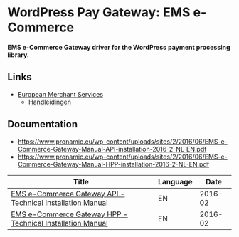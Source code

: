 # WordPress Pay Gateway: EMS e-Commerce

**EMS e-Commerce Gateway driver for the WordPress payment processing library.**

## Links

*	[European Merchant Services](https://emscard.nl)
	*	[Handleidingen](https://emscard.nl/support/categorie/handleidingen)

## Documentation

*	https://www.pronamic.eu/wp-content/uploads/sites/2/2016/06/EMS-e-Commerce-Gateway-Manual-API-installation-2016-2-NL-EN.pdf
*	https://www.pronamic.eu/wp-content/uploads/sites/2/2016/06/EMS-e-Commerce-Gateway-Manual-HPP-installation-2016-2-NL-EN.pdf

| Title                                                                          | Language | Date    |
| ------------------------------------------------------------------------------ | -------- | ------- |
| [EMS e-Commerce Gateway API - Technical Installation Manual][doc-api-feb-2016] | EN       | 2016-02 |
| [EMS e-Commerce Gateway HPP - Technical Installation Manual][doc-hpp-feb-2016] | EN       | 2016-02 |

[doc-api-feb-2016]: https://www.pronamic.eu/wp-content/uploads/sites/2/2016/06/EMS-e-Commerce-Gateway-Manual-API-installation-2016-2-NL-EN.pdf
[doc-hpp-feb-2016]: https://www.pronamic.eu/wp-content/uploads/sites/2/2016/06/EMS-e-Commerce-Gateway-Manual-HPP-installation-2016-2-NL-EN.pdf
